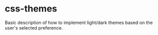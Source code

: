 # css-themes
Basic description of how to implement light/dark themes based on the user's selected preference.
